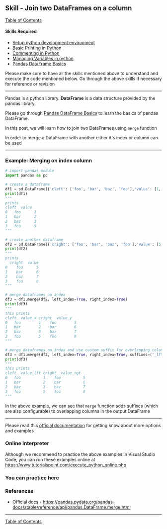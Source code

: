 ## Skill - Join two DataFrames on a column
[Table of Contents](https://nagasudhir.blogspot.com/2020/04/taming-python-table-of-contents.html)

#### Skills Required
* [Setup python development environment](https://nagasudhir.blogspot.com/2020/04/setup-python-development-environment_14.html)
* [Basic Printing in Python](https://nagasudhir.blogspot.com/2020/04/basic-printing-in-python.html)
* [Commenting in Python](https://nagasudhir.blogspot.com/2020/04/comments-in-python.html)
* [Managing Variables in python](https://nagasudhir.blogspot.com/2020/04/managing-variables-in-python.html)
* [Pandas DataFrame Basics](https://nagasudhir.blogspot.com/2020/05/pandas-dataframe-basics.html)

Please make sure to have all the skills mentioned above to understand and execute the code mentioned below. Go through the above skills if necessary for reference or revision

<hr/>

Pandas is a python library.
**DataFrame** is a data structure provided by the pandas library.

Please go through [Pandas DataFrame Basics](https://nagasudhir.blogspot.com/2020/05/pandas-dataframe-basics.html) to learn the basics of pandas DataFrame.

In this post, we will learn how to join two DataFrames using `merge` function

In order to merge a DataFrame with another either it's index or column can be used

<hr/>

### Example: Merging on index column
```python
# import pandas module
import pandas as pd

# create a dataframe
df1 = pd.DataFrame({'cleft': ['foo', 'bar', 'baz', 'foo'],'value': [1, 2, 3, 5]})
print(df1)
"""
prints
cleft  value
0   foo      1
1   bar      2
2   baz      3
3   foo      5
"""

# create another dataframe
df2 = pd.DataFrame({'cright': ['foo', 'bar', 'baz', 'foo'],'value': [5, 6, 7, 8]})
print(df2)
"""
prints
  cright  value
0    foo      5
1    bar      6
2    baz      7
3    foo      8
"""

# merge dataframes on index
df3 = df1.merge(df2, left_index=True, right_index=True)
print(df3)
"""
this prints
cleft  value_x cright  value_y
0   foo        1    foo        5
1   bar        2    bar        6
2   baz        3    baz        7
3   foo        5    foo        8
"""

# merge dataframes on index and use custom suffix for overlapping columns
df3 = df1.merge(df2, left_index=True, right_index=True, suffixes=('_lft', '_rgt'))
print(df3)
"""
this prints
cleft  value_lft cright  value_rgt
0   foo          1    foo          5
1   bar          2    bar          6
2   baz          3    baz          7
3   foo          5    foo          8
"""
```
In the above example, we can see that `merge` function adds suffixes (which are also configurable) to overlapping columns in the output DataFrame

<hr/>

Please read this [official documentation](https://pandas.pydata.org/pandas-docs/stable/reference/api/pandas.DataFrame.merge.html) for getting know about more options and examples

### Online Interpreter
Although we recommend to practice the above examples in Visual Studio Code, you can run these examples online at https://www.tutorialspoint.com/execute_python_online.php

### You can practice here


### References
* Official docs - https://pandas.pydata.org/pandas-docs/stable/reference/api/pandas.DataFrame.merge.html

<hr/>

[Table of Contents](https://nagasudhir.blogspot.com/2020/04/taming-python-table-of-contents.html)
<!--stackedit_data:
eyJoaXN0b3J5IjpbMTgyMjEzNTg3MCwtNDc4NjA4MzUzLC01OD
A2MTMxNDEsLTc3MDA4NzQ3NywtMTY0NDI1ODAxOSwtMTE4NjE1
MDk3OF19
-->